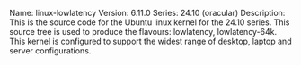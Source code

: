 Name:    linux-lowlatency
Version: 6.11.0
Series:  24.10 (oracular)
Description:
    This is the source code for the Ubuntu linux kernel for the 24.10 series. This
    source tree is used to produce the flavours: lowlatency, lowlatency-64k.
    This kernel is configured to support the widest range of desktop, laptop and
    server configurations.
